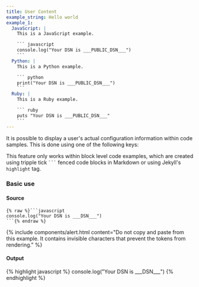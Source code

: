 ```yaml
---
title: User Content
example_string: Hello world
example_1:
  JavaScript: |
    This is a JavaScript example.

    ``` javascript
    console.log("Your DSN is ___PUBLIC_DSN___")
    ```
  Python: |
    This is a Python example.

    ``` python
    print("Your DSN is ___PUBLIC_DSN___")
    ```
  Ruby: |
    This is a Ruby example.

    ``` ruby
    puts "Your DSN is ___PUBLIC_DSN___"
    ```
---
```


It is possible to display a user's actual configuration information within code samples. This is done using one of the following keys:

<div data-user-token-list></div>

This feature only works within block level code examples, which are created using tripple tick <code>```</code> fenced code blocks in Markdown or using Jekyll's `highlight` tag.

### Basic use

#### Source

```liquid
{% raw %}`⁣``javascript
console.log("Your DSN is _⁣__DSN___")
`⁣``{% endraw %}
```

{% include components/alert.html content="Do not copy and paste from this example. It contains invisible characters that prevent the tokens from rendering." %}

#### Output

<div class="p-3 mb-3 mb-md-5 border rounded content-flush-bottom">
{% highlight javascript %}
console.log("Your DSN is ___DSN___")
{% endhighlight %}
</div>
